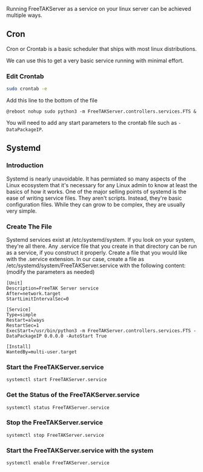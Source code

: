 Running FreeTAKServer as a service on your linux server can be achieved multiple ways.

## Cron
Cron or Crontab is a basic scheduler that ships with most linux distributions.

We can use this to get a very basic service running with minimal effort.

### Edit Crontab
```bash
sudo crontab -e
```

Add this line to the bottom of the file

```
@reboot nohup sudo python3 -m FreeTAKServer.controllers.services.FTS &
```

You will need to add any start parameters to the crontab file such as `-DataPackageIP`.

## Systemd

### Introduction
Systemd is nearly unavoidable. It has permiated so many aspects of the Linux ecosystem that it's necessary for any Linux admin to know at least the basics of how it works. 
One of the major selling points of systemd is the ease of writing service files. 
They aren't scripts. Instead, they're basic configuration files. While they can grow to be complex, they are usually very simple.

### Create The File
Systemd services exist at /etc/systemd/system. If you look on your system, they're all there. 
Any .service file that you create in that directory can be run as a service, if you construct it properly. 
Create a file that you would like with the .service extension. 
In our case, create a file as /etc/systemd/system/FreeTAKServer.service with the following content:
(modify the parameters as needed)

```
[Unit]
Description=FreeTAK Server service
After=network.target
StartLimitIntervalSec=0

[Service]
Type=simple
Restart=always
RestartSec=1
ExecStart=/usr/bin/python3 -m FreeTAKServer.controllers.services.FTS -DataPackageIP 0.0.0.0 -AutoStart True

[Install]
WantedBy=multi-user.target

```


### Start the FreeTAKServer.service
```
systemctl start FreeTAKServer.service
```

### Get the Status of the FreeTAKServer.service
```
systemctl status FreeTAKServer.service
```

### Stop the FreeTAKServer.service
```
systemctl stop FreeTAKServer.service
```

### Start the FreeTAKServer.service with the system
```
systemctl enable FreeTAKServer.service
```
